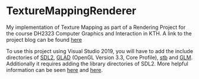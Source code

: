 # TextureMappingRenderer
My implementation of Texture Mapping as part of a Rendering Project for the course DH2323 Computer Graphics and Interaction in KTH. A link to the project blog can be found [here](https://texturemaprenderer.wordpress.com/)

To use this project using Visual Studio 2019, you will have to add the include directories of [SDL2](https://www.libsdl.org/download-2.0.php), [GLAD](https://glad.dav1d.de/) (OpenGL Version 3.3, Core Profile), [stb](https://github.com/nothings/stb) and [GLM](https://github.com/g-truc/glm). Additionally it requires adding the library directories of SDL2.
More helpful information can be seen [here](https://lazyfoo.net/tutorials/SDL/01_hello_SDL/windows/msvc2019/index.php) and [here](https://learnopengl.com/Getting-started/Creating-a-window).
